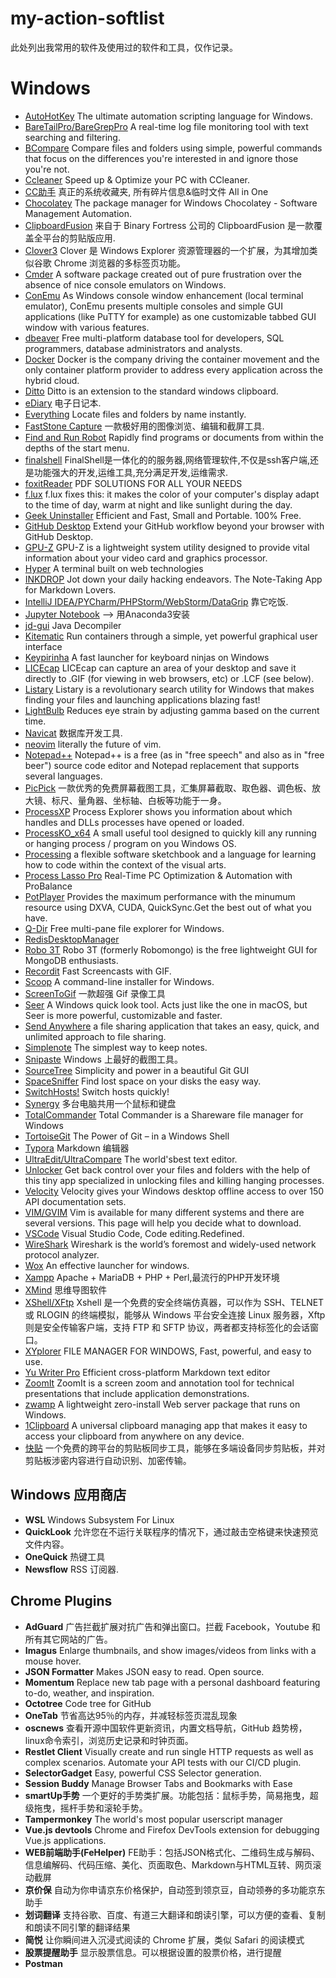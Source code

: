 # my-action-softlist

此处列出我常用的软件及使用过的软件和工具，仅作记录。

# Windows
- [AutoHotKey](https://autohotkey.com/) The ultimate automation scripting language for Windows.
- [BareTailPro/BareGrepPro](https://baremetalsoft.com/baretailpro/) A real-time log file monitoring tool with text searching and filtering.
- [BCompare](https://www.scootersoftware.com/index.php) Compare files and folders using simple, powerful commands that focus on the differences you're interested in and ignore those you're not.
- [Ccleaner](https://www.ccleaner.com/) Speed up & Optimize your PC with CCleaner.
- [CC助手](https://ccyixia.com/) 真正的系统收藏夹, 所有碎片信息&临时文件 All in One
- [Chocolatey](https://chocolatey.org/) The package manager for Windows Chocolatey - Software Management Automation.
- [ClipboardFusion](https://www.clipboardfusion.com/) 来自于 Binary Fortress 公司的 ClipboardFusion 是一款覆盖全平台的剪贴版应用.
- [Clover3](http://cn.ejie.me/) Clover 是 Windows Explorer 资源管理器的一个扩展，为其增加类似谷歌 Chrome 浏览器的多标签页功能。
- [Cmder](http://cmder.net/) A software package created out of pure frustration over the absence of nice console emulators on Windows. 
- [ConEmu](https://conemu.github.io/) As Windows console window enhancement (local terminal emulator), ConEmu presents multiple consoles and simple GUI applications (like PuTTY for example) as one customizable tabbed GUI window with various features.
- [dbeaver](https://dbeaver.io/) Free multi-platform database tool for developers, SQL programmers, database administrators and analysts.
- [Docker](https://www.docker.com/) Docker is the company driving the container movement and the only container platform provider to address every application across the hybrid cloud.
- [Ditto](https://ditto-cp.sourceforge.io/) Ditto is an extension to the standard windows clipboard.
- [eDiary](http://www.haoxg.net/ediary/) 电子日记本.
- [Everything](http://www.voidtools.com/) Locate files and folders by name instantly.
- [FastStone Capture](https://www.portablesoft.org/faststone-capture/) 一款极好用的图像浏览、编辑和截屏工具.
- [Find and Run Robot](https://find-and-run-robot.en.softonic.com/) Rapidly find programs or documents from within the depths of the start menu.
- [finalshell](http://www.hostbuf.com/t/988.html) FinalShell是一体化的的服务器,网络管理软件,不仅是ssh客户端,还是功能强大的开发,运维工具,充分满足开发,运维需求.
- [foxitReader](https://www.foxitsoftware.com/) PDF SOLUTIONS FOR ALL YOUR NEEDS
- [f.lux](https://justgetflux.com/) f.lux fixes this: it makes the color of your computer's display adapt to the time of day, warm at night and like sunlight during the day.
- [Geek Uninstaller](https://geekuninstaller.com/) Efficient and Fast, Small and Portable. 100% Free.
- [GitHub Desktop](https://desktop.github.com/) Extend your GitHub workflow beyond your browser with GitHub Desktop.
- [GPU-Z](https://www.techpowerup.com/gpuz/) GPU-Z is a lightweight system utility designed to provide vital information about your video card and graphics processor.
- [Hyper](https://github.com/zeit/hyper) A terminal built on web technologies
- [INKDROP](https://www.inkdrop.info/) Jot down your daily hacking endeavors. The Note-Taking App for Markdown Lovers.
- [IntelliJ IDEA/PYCharm/PHPStorm/WebStorm/DataGrip](https://www.jetbrains.com/idea/) 靠它吃饭.
- [Jupyter Notebook]() --> 用Anaconda3安装
- [jd-gui](http://jd.benow.ca/) Java Decompiler
- [Kitematic](https://kitematic.com/) Run containers through a simple, yet powerful graphical user interface
- [Keypirinha](http://keypirinha.com/) A fast launcher for keyboard ninjas on Windows
- [LICEcap](https://www.cockos.com/licecap/) LICEcap can capture an area of your desktop and save it directly to .GIF (for viewing in web browsers, etc) or .LCF (see below). 
- [Listary](https://www.listary.com/) Listary is a revolutionary search utility for Windows that makes finding your files and launching applications blazing fast!
- [LightBulb](https://github.com/Tyrrrz/LightBulb) Reduces eye strain by adjusting gamma based on the current time.
- [Navicat](https://www.navicat.com.cn/) 数据库开发工具.
- [neovim](https://neovim.io/) literally the future of vim.
- [Notepad++](https://notepad-plus-plus.org/) Notepad++ is a free (as in "free speech" and also as in "free beer") source code editor and Notepad replacement that supports several languages.
- [PicPick](https://www.portablesoft.org/picpick-portable/) 一款优秀的免费屏幕截图工具，汇集屏幕截取、取色器、调色板、放大镜、标尺、量角器、坐标轴、白板等功能于一身。
- [ProcessXP](https://docs.microsoft.com/en-us/sysinternals/downloads/process-explorer)  Process Explorer shows you information about which handles and DLLs processes have opened or loaded.
- [ProcessKO_x64](https://www.softwareok.com/?seite=Freeware/ProcessKO)  A small useful tool designed to quickly kill any running or hanging process / program on you Windows OS.  
- [Processing](https://processing.org/) a flexible software sketchbook and a language for learning how to code within the context of the visual arts. 
- [Process Lasso Pro](https://bitsum.com/) Real-Time PC Optimization & Automation with ProBalance
- [PotPlayer](http://potplayer.daum.net/) Provides the maximum performance with the minumum resource using DXVA, CUDA, QuickSync.Get the best out of what you have.
- [Q-Dir](https://q-dir.en.softonic.com/) Free multi-pane file explorer for Windows.
- [RedisDesktopManager](https://redisdesktop.com/download) 
- [Robo 3T](https://robomongo.org/) Robo 3T (formerly Robomongo) is the free lightweight GUI for MongoDB enthusiasts.
- [Recordit](http://recordit.co/) Fast Screencasts with GIF.
- [Scoop](https://scoop.sh/) A command-line installer for Windows.
- [ScreenToGif](http://www.dayanzai.me/screen-to-gif.html) 一款超强 Gif 录像工具
- [Seer](http://www.1218.io/) A Windows quick look tool. Acts just like the one in macOS, but Seer is more powerful, customizable and faster.
- [Send Anywhere](https://send-anywhere.com/file-transfer)  a file sharing application that takes an easy, quick, and unlimited approach to file sharing.
- [Simplenote](https://simplenote.com/) The simplest way to keep notes.
- [Snipaste](https://zh.snipaste.com/) Windows 上最好的截图工具。
- [SourceTree](https://www.sourcetreeapp.com/) Simplicity and power in a beautiful Git GUI
- [SpaceSniffer](http://www.uderzo.it/main_products/space_sniffer/) Find lost space on your disks the easy way.
- [SwitchHosts!](https://github.com/oldj/SwitchHosts) Switch hosts quickly!
- [Synergy](https://symless.com/synergy) 多台电脑共用一个鼠标和键盘
- [TotalCommander](https://www.ghisler.com/) Total Commander is a Shareware file manager for Windows
- [TortoiseGit](https://tortoisegit.org/) The Power of Git – in a Windows Shell
- [Typora](https://typora.io/) Markdown 编辑器
- [UltraEdit/UltraCompare](https://www.ultraedit.com/) The world'sbest text editor.
- [Unlocker](http://www.softpedia.com/get/System/System-Miscellaneous/Unlocker.shtml) Get back control over your files and folders with the help of this tiny app specialized in unlocking files and killing hanging processes.
- [Velocity](http://velocity.silverlakesoftware.com/) Velocity gives your Windows desktop offline access to over 150 API documentation sets.
- [VIM/GVIM](https://www.vim.org/download.php) Vim is available for many different systems and there are several versions. This page will help you decide what to download.
- [VSCode](https://code.visualstudio.com/) Visual Studio Code, Code editing.Redefined.
- [WireShark](https://www.wireshark.org/) Wireshark is the world’s foremost and widely-used network protocol analyzer.
- [Wox](http://www.wox.one/) An effective launcher for windows.
- [Xampp](https://www.apachefriends.org/zh_cn/index.html) Apache + MariaDB + PHP + Perl,最流行的PHP开发环境
- [XMind](https://www.xmind.cn/) 思维导图软件
- [XShell/XFtp](https://www.portablesoft.org/xshell-xftp-legacy-versions/) Xshell 是一个免费的安全终端仿真器，可以作为 SSH、TELNET 或 RLOGIN 的终端模拟，能够从 Windows 平台安全连接 Linux 服务器，Xftp 则是安全传输客户端，支持 FTP 和 SFTP 协议，两者都支持标签化的会话窗口。
- [XYplorer](https://www.xyplorer.com/) FILE MANAGER FOR WINDOWS, Fast, powerful, and easy to use.
- [Yu Writer Pro](https://ivarptr.github.io/yu-writer.site/) Efficient cross-platform Markdown text editor
- [ZoomIt](https://docs.microsoft.com/zh-cn/sysinternals/downloads/zoomit) ZoomIt is a screen zoom and annotation tool for technical presentations that include application demonstrations. 
- [zwamp](http://zwamp.sourceforge.net/) A lightweight zero-install Web server package that runs on Windows.
- [1Clipboard](http://1clipboard.io/) A universal clipboard managing app that makes it easy to access your clipboard from anywhere on any device.
- [快贴](http://clipber.com) 一个免费的跨平台的剪贴板同步工具，能够在多端设备同步剪贴板，并对剪贴板涉密内容进行自动识别、加密传输。

## Windows 应用商店
- **WSL** Windows Subsystem For Linux
- **QuickLook** 允许您在不运行关联程序的情况下，通过敲击空格键来快速预览文件内容。
- **OneQuick** 热键工具
- **Newsflow** RSS 订阅器.

## Chrome Plugins
- **AdGuard** 广告拦截扩展对抗广告和弹出窗口。拦截 Facebook，Youtube 和所有其它网站的广告。
- **Imagus** Enlarge thumbnails, and show images/videos from links with a mouse hover.
- **JSON Formatter** Makes JSON easy to read. Open source.
- **Momentum** Replace new tab page with a personal dashboard featuring to-do, weather, and inspiration.
- **Octotree** Code tree for GitHub
- **OneTab** 节省高达95％的内存，并减轻标签页混乱现象
- **oscnews** 查看开源中国软件更新资讯，内置文档导航，GitHub 趋势榜，linux命令索引，浏览历史记录和时钟页面。
- **Restlet Client** Visually create and run single HTTP requests as well as complex scenarios. Automate your API tests with our CI/CD plugin.
- **SelectorGadget** Easy, powerful CSS Selector generation.
- **Session Buddy** Manage Browser Tabs and Bookmarks with Ease
- **smartUp手势** 一个更好的手势类扩展。功能包括：鼠标手势，简易拖曳，超级拖曳，摇杆手势和滚轮手势。
- **Tampermonkey** The world's most popular userscript manager
- **Vue.js devtools** Chrome and Firefox DevTools extension for debugging Vue.js applications.
- **WEB前端助手(FeHelper)** FE助手：包括JSON格式化、二维码生成与解码、信息编解码、代码压缩、美化、页面取色、Markdown与HTML互转、网页滚动截屏 
- **京价保** 自动为你申请京东价格保护，自动签到领京豆，自动领券的多功能京东助手
- **划词翻译** 支持谷歌、百度、有道三大翻译和朗读引擎，可以方便的查看、复制和朗读不同引擎的翻译结果
- **简悦** 让你瞬间进入沉浸式阅读的 Chrome 扩展，类似 Safari 的阅读模式
- **股票提醒助手** 显示股票信息。可以根据设置的股票价格，进行提醒
- **Postman** 
